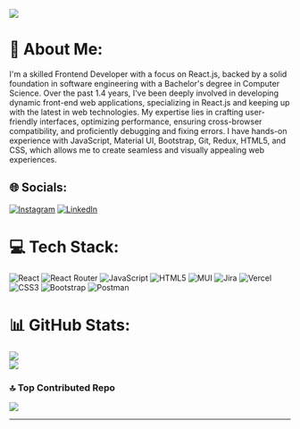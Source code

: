 [![](https://visitcount.itsvg.in/api?id=ma1hotraz&icon=5&color=0)](https://visitcount.itsvg.in)
</br>

# 💫 About Me:

I'm a skilled Frontend Developer with a focus on React.js, backed by a solid foundation in software engineering with a Bachelor's degree in Computer Science. Over the past 1.4 years, I've been deeply involved in developing dynamic front-end web applications, specializing in React.js and keeping up with the latest in web technologies. My expertise lies in crafting user-friendly interfaces, optimizing performance, ensuring cross-browser compatibility, and proficiently debugging and fixing errors. I have hands-on experience with JavaScript, Material UI, Bootstrap, Git, Redux, HTML5, and CSS, which allows me to create seamless and visually appealing web experiences. 


## 🌐 Socials:
[![Instagram](https://img.shields.io/badge/Instagram-%23E4405F.svg?logo=Instagram&logoColor=white)](https://instagram.com/ma1hotraz) [![LinkedIn](https://img.shields.io/badge/LinkedIn-%230077B5.svg?logo=linkedin&logoColor=white)](https://linkedin.com/in/ma1hotraz) 

# 💻 Tech Stack:
![React](https://img.shields.io/badge/react-%2320232a.svg?style=for-the-badge&logo=react&logoColor=%2361DAFB) ![React Router](https://img.shields.io/badge/React_Router-CA4245?style=for-the-badge&logo=react-router&logoColor=white) ![JavaScript](https://img.shields.io/badge/javascript-%23323330.svg?style=for-the-badge&logo=javascript&logoColor=%23F7DF1E) ![HTML5](https://img.shields.io/badge/html5-%23E34F26.svg?style=for-the-badge&logo=html5&logoColor=white) ![MUI](https://img.shields.io/badge/MUI-%230081CB.svg?style=for-the-badge&logo=mui&logoColor=white) ![Jira](https://img.shields.io/badge/jira-%230A0FFF.svg?style=for-the-badge&logo=jira&logoColor=white) ![Vercel](https://img.shields.io/badge/vercel-%23000000.svg?style=for-the-badge&logo=vercel&logoColor=white) ![CSS3](https://img.shields.io/badge/css3-%231572B6.svg?style=for-the-badge&logo=css3&logoColor=white) ![Bootstrap](https://img.shields.io/badge/bootstrap-%238511FA.svg?style=for-the-badge&logo=bootstrap&logoColor=white) ![Postman](https://img.shields.io/badge/Postman-FF6C37?style=for-the-badge&logo=postman&logoColor=white)
# 📊 GitHub Stats:
![](https://github-readme-stats.vercel.app/api?username=ma1hotraz&theme=react&hide_border=false&include_all_commits=false&count_private=false)<br/>
![](https://github-readme-streak-stats.herokuapp.com/?user=ma1hotraz&theme=react&hide_border=false)<br/>




### 🔝 Top Contributed Repo
![](https://github-contributor-stats.vercel.app/api?username=ma1hotraz&limit=5&theme=radical&combine_all_yearly_contributions=true)

---

<!-- Proudly created with GPRM ( https://gprm.itsvg.in ) -->

